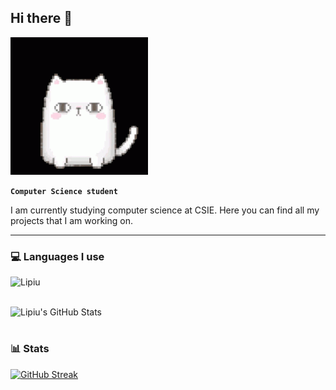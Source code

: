 ## Hi there 👋

![That's literally me](images/cat.gif)

**`Computer Science student`**

I am currently studying computer science at CSIE.
Here you can find all my projects that I am working on.

---

### 💻 Languages I use

<div align="left">
  <img src="https://github-readme-stats.vercel.app/api/top-langs?username=Lipiu&show_icons=true&locale=en&layout=compact&theme=youtube-dark" alt="Lipiu" />
</div>
<br />

![Lipiu's GitHub Stats](https://github-readme-stats.vercel.app/api?username=Lipiu&show_icons=true&theme=youtube-dark)


#

### 📊 Stats

[![GitHub Streak](https://github-readme-streak-stats.herokuapp.com?user=Lipiu&theme=violet-dark)](https://git.io/streak-stats)

<!--![Lipiu's GitHub Stats](https://github-readme-stats.vercel.app/api?username=Lipiu&show_icons=true&theme=violet-dark)
<!--
**Lipiu/Lipiu** is a ✨ _special_ ✨ repository because its `README.md` (this file) appears on your GitHub profile.

Here are some ideas to get you started:

- 🔭 I’m currently working on ...
- 🌱 I’m currently learning ...
- 👯 I’m looking to collaborate on ...
- 🤔 I’m looking for help with ...
- 💬 Ask me about ...
- 📫 How to reach me: ...
- 😄 Pronouns: ...
- ⚡ Fun fact: ...
-->
